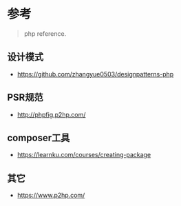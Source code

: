 ﻿# 参考

> php reference.

## 设计模式

- https://github.com/zhangyue0503/designpatterns-php

## PSR规范

- http://phpfig.p2hp.com/

## composer工具

- https://learnku.com/courses/creating-package

## 其它

- https://www.p2hp.com/
